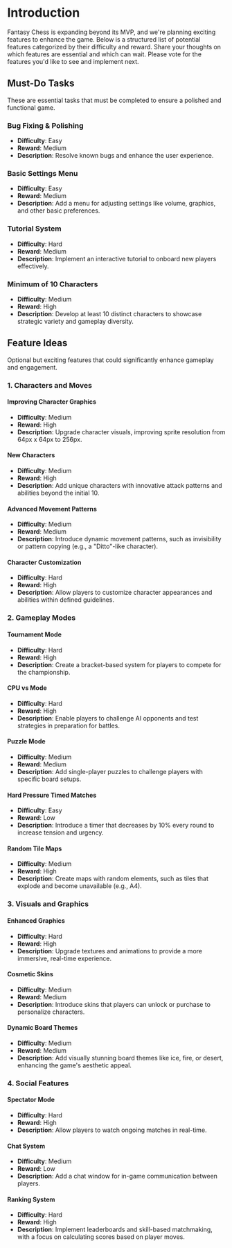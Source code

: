 # Introduction

Fantasy Chess is expanding beyond its MVP, and we're planning exciting features to enhance the game. Below is a structured list of potential features categorized by their difficulty and reward. Share your thoughts on which features are essential and which can wait. Please vote for the features you'd like to see and implement next.

## Must-Do Tasks

These are essential tasks that must be completed to ensure a polished and functional game.

### Bug Fixing & Polishing
- **Difficulty**: Easy
- **Reward**: Medium
- **Description**: Resolve known bugs and enhance the user experience.

### Basic Settings Menu
- **Difficulty**: Easy
- **Reward**: Medium
- **Description**: Add a menu for adjusting settings like volume, graphics, and other basic preferences.

### Tutorial System
- **Difficulty**: Hard
- **Reward**: Medium
- **Description**: Implement an interactive tutorial to onboard new players effectively.

### Minimum of 10 Characters
- **Difficulty**: Medium
- **Reward**: High
- **Description**: Develop at least 10 distinct characters to showcase strategic variety and gameplay diversity.

## Feature Ideas

Optional but exciting features that could significantly enhance gameplay and engagement.

### 1. Characters and Moves

#### Improving Character Graphics
- **Difficulty**: Medium
- **Reward**: High
- **Description**: Upgrade character visuals, improving sprite resolution from 64px x 64px to 256px.

#### New Characters
- **Difficulty**: Medium
- **Reward**: High
- **Description**: Add unique characters with innovative attack patterns and abilities beyond the initial 10.

#### Advanced Movement Patterns
- **Difficulty**: Medium
- **Reward**: Medium
- **Description**: Introduce dynamic movement patterns, such as invisibility or pattern copying (e.g., a "Ditto"-like character).

#### Character Customization
- **Difficulty**: Hard
- **Reward**: High
- **Description**: Allow players to customize character appearances and abilities within defined guidelines.

### 2. Gameplay Modes

#### Tournament Mode
- **Difficulty**: Hard
- **Reward**: High
- **Description**: Create a bracket-based system for players to compete for the championship.

#### CPU vs Mode
- **Difficulty**: Hard
- **Reward**: High
- **Description**: Enable players to challenge AI opponents and test strategies in preparation for battles.

#### Puzzle Mode
- **Difficulty**: Medium
- **Reward**: Medium
- **Description**: Add single-player puzzles to challenge players with specific board setups.

#### Hard Pressure Timed Matches
- **Difficulty**: Easy
- **Reward**: Low
- **Description**: Introduce a timer that decreases by 10% every round to increase tension and urgency.

#### Random Tile Maps
- **Difficulty**: Medium
- **Reward**: High
- **Description**: Create maps with random elements, such as tiles that explode and become unavailable (e.g., A4).

### 3. Visuals and Graphics

#### Enhanced Graphics
- **Difficulty**: Hard
- **Reward**: High
- **Description**: Upgrade textures and animations to provide a more immersive, real-time experience.

#### Cosmetic Skins
- **Difficulty**: Medium
- **Reward**: Medium
- **Description**: Introduce skins that players can unlock or purchase to personalize characters.

#### Dynamic Board Themes
- **Difficulty**: Medium
- **Reward**: Medium
- **Description**: Add visually stunning board themes like ice, fire, or desert, enhancing the game's aesthetic appeal.

### 4. Social Features

#### Spectator Mode
- **Difficulty**: Hard
- **Reward**: High
- **Description**: Allow players to watch ongoing matches in real-time.

#### Chat System
- **Difficulty**: Medium
- **Reward**: Low
- **Description**: Add a chat window for in-game communication between players.

#### Ranking System
- **Difficulty**: Hard
- **Reward**: High
- **Description**: Implement leaderboards and skill-based matchmaking, with a focus on calculating scores based on player moves.


